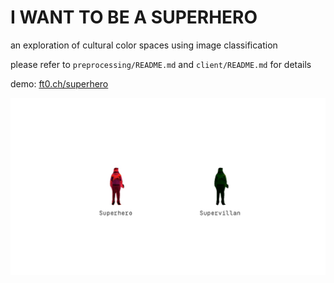 # I WANT TO BE A SUPERHERO
an exploration of cultural color spaces using image classification

please refer to `preprocessing/README.md` and `client/README.md` for details

demo: [ft0.ch/superhero](http://ft0.ch/superhero/)

![hero and villain](hero-villain.jpg)